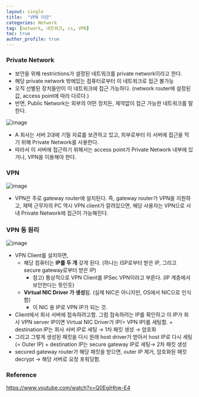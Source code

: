 ```yaml
---
layout: single
title:  "VPN 이란"
categories: Network
tag: [network, 네트워크, cs, VPN]
toc: true
author_profile: true
---
```


### Private Network

- 보안을 위해 restrictions가 설정된 네트워크를 private network이라고 한다.
- 해당 private network 밖에있는 컴퓨터로부터 이 네트워크로 접근 불가능
- 오직 선별된 장치들만이 이 네트워크에 접근 가능하다. (network router에 설정된 값, access point에 따라 다르다.)
- 반면, Public Network는 외부의 어떤 장치든, 제약없이 접근 가능한 네트워크를 말한다.

![image](https://user-images.githubusercontent.com/47748246/206093978-c32206f9-fa98-4d5f-bbc7-f877442822e9.png)

- A 회사는 서버 2대에 기밀 자료를 보관하고 있고, 외부로부터 이 서버에 접근을 막기 위해 Private Network를 사용한다.
- 따라서 이 서버에 접근하기 위해서는 access point가 Private Network 내부에 있거나, VPN을 이용해야 한다.

### VPN

![image](https://user-images.githubusercontent.com/47748246/206094002-a2521bf9-3419-4160-9b29-2e95dba532e5.png)

- VPN은 주로 gateway router에 설치된다. 즉, gateway router가 VPN을 지원하고, 재택 근무자의 PC 역시 VPN client가 깔려있으면, 해당 사용자는 VPN으로 사내 Private Network에 접근이 가능해진다.

### VPN 동 원리

![image](https://user-images.githubusercontent.com/47748246/206094027-7e3788f0-16e2-4cfc-9a51-fb93d7dd91eb.png)

- VPN Client를 설치하면,
    - 해당 컴퓨터는 **IP를 두 개** 갖게 된다. (하나는 ISP로부터 받은 IP, 그리고 secure gateway로부터 받은 IP)
        - 참고) 통상적으로 VPN Client를 IPSec VPN이라고 부른다. (IP 계층에서 보안한다는 뜻인듯)
    - **Virtual NIC Driver 가 생성**됨. (실제 NIC은 아니지만, OS에서 NIC으로 인식함)
        - 이 NIC 용 IP로 VPN IP가 되는 것.
- Client에서 회사 서버에 접속하려고함. 그럼 접속하려는 IP를 확인하고 이 IP가 회사 VPN server IP이면 Virtual NIC Driver가 IP(= VPN IP)를 세팅함. + destination IP는 회사 서버 IP로 세팅 → 1차 패킷 생성 → 암호화
- 그리고 그렇게 생성된 패킷을 다시 원래 host driver가 받아서 host IP로 다시 세팅 (= Outer IP) + destination IP는 secure gateway IP로 세팅→ 2차 패킷 생성
- secured gateway router가 해당 패킷을 받으면, outer IP 제거, 암호화된 패킷 decrypt → 해당 서버로 요청 포워딩함.


### Reference
https://www.youtube.com/watch?v=Q0EgiHhw-E4

